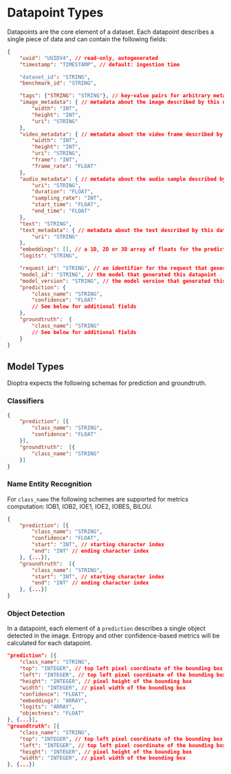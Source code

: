 # Datapoint Types

Datapoints are the core element of a dataset. Each datapoint describes a single piece of data and can contain the following fields:

```json
{
    "uuid": "UUIDV4", // read-only, autogenerated
    "timestamp": "TIMESTAMP", // default: ingestion time

    "dataset_id": "STRING",
    "benchmark_id": "STRING",

    "tags": {"STRING": "STRING"}, // key-value pairs for arbitrary metadata
    "image_metadata": { // metadata about the image described by this datapoint
        "width": "INT",
        "height": "INT",
        "uri": "STRING"
    },
    "video_metadata": { // metadata about the video frame described by this datapoint
        "width": "INT",
        "height": "INT",
        "uri": "STRING",
        "frame": "INT",
        "frame_rate": "FLOAT"
    },
    "audio_metadata": { // metadata about the audio sample described by this datapoint
        "uri": "STRING",
        "duration": "FLOAT",
        "sampling_rate": "INT",
        "start_time": "FLOAT",
        "end_time": "FLOAT"
    },
    "text": "STRING",
    "text_metadata": { // metadata about the text described by this datapoint
        "uri": "STRING"
    },
    "embeddings": [], // a 1D, 2D or 3D array of floats for the prediction described by this datapoint
    "logits": "STRING",

    "request_id": "STRING", // an identifier for the request that generated this datapoint
    "model_id": "STRING", // the model that generated this datapoint
    "model_version": "STRING", // the model version that generated this datapoint
    "prediction": {
        "class_name": "STRING",
        "confidence": "FLOAT"
        // See below for additional fields
    },
    "groundtruth":  {
        "class_name": "STRING"
        // See below for additional fields
    }
}
```

## Model Types

Dioptra expects the following schemas for prediction and groundtruth.

### Classifiers

```json
{
    "prediction": [{
        "class_name": "STRING",
        "confidence": "FLOAT"
    }],
    "groundtruth":  [{
        "class_name": "STRING"
    }]
}
```

### Name Entity Recognition

For `class_name` the following schemes are supported for metrics computation: IOB1, IOB2, IOE1, IOE2, IOBES, BILOU.

```json
{
    "prediction": [{
        "class_name": "STRING",
        "confidence": "FLOAT",
        "start": "INT", // starting character index
        "end": "INT" // ending character index
    }, {...}],
    "groundtruth":  [{
        "class_name": "STRING",
        "start": "INT", // starting character index
        "end": "INT" // ending character index
    }, {...}]
}
```

### Object Detection

In a datapoint, each element of a `prediction` describes a single object detected in the image. Entropy and other confidence-based metrics will be calculated for each datapoint.

```json
"prediction": [{
    "class_name": "STRING",
    "top": "INTEGER", // top left pixel coordinate of the bounding box
    "left": "INTEGER", // top left pixel coordinate of the bounding box
    "height": "INTEGER", // pixel height of the bounding box
    "width": "INTEGER", // pixel width of the bounding box
    "confidence": "FLOAT",
    "embeddings": "ARRAY",
    "logits": "ARRAY",
    "objectness": "FLOAT"
}, {...}],
"groundtruth": [{
    "class_name": "STRING",
    "top": "INTEGER", // top left pixel coordinate of the bounding box
    "left": "INTEGER", // top left pixel coordinate of the bounding box
    "height": "INTEGER", // pixel height of the bounding box
    "width": "INTEGER", // pixel width of the bounding box
}, {...}]
```
